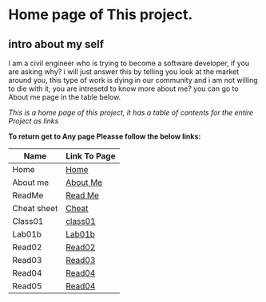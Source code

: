 # Home page of This project.

## intro about my self

I am a civil engineer who is trying to become a software developer, if you are asking why? i will just answer this by telling you look at the market around you, this type of work is dying in our community and i am not willing to die with it, you are intresetd to know more about me? you can go to About me page in the table below.

_This is a home page of this project, it has a table of contents for the entire Project as links_

**To return get to Any page Pleasse follow the below links:**

| Name        | Link To Page                                                   |
| ----------- | -------------------------------------------------------------- |
| Home        | [Home](https://sayefdeen.github.io/reading-notes/home)         |
| About me    | [About Me](https://sayefdeen.github.io/reading-notes/Aboutme)  |
| ReadMe      | [Read Me](https://sayefdeen.github.io/reading-notes/)          |
| Cheat sheet | [Cheat](https://sayefdeen.github.io/reading-notes/cheat-sheet) |
| Class01     | [class01](https://sayefdeen.github.io/reading-notes/class01)   |
| Lab01b      | [Lab01b](https://sayefdeen.github.io/reading-notes/Lab01b)     |
| Read02      | [Read02](https://sayefdeen.github.io/reading-notes/Read02)     |
| Read03      | [Read03](https://sayefdeen.github.io/reading-notes/Read03)     |
| Read04      | [Read04](https://sayefdeen.github.io/reading-notes/Read04)     |
| Read05      | [Read04](https://sayefdeen.github.io/reading-notes/Read05)     |
